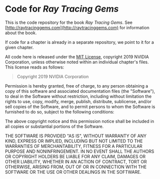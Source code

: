 # Code for _Ray Tracing Gems_

This is the code repository for the book _Ray Tracing Gems_. See [http://raytracinggems.com](http://raytracinggems.com) for information about the book.

If code for a chapter is already in a separate repository, we point to it for a given chapter.

All code here is released under the [MIT License](https://opensource.org/licenses/MIT), copyright 2019 NVIDIA Corporation, unless otherwise noted within an individual chapter's files. This license reads as follows:

>Copyright 2019 NVIDIA Corporation
>
Permission is hereby granted, free of charge, to any person obtaining a copy of this software and associated documentation files (the "Software"), to deal in the Software without restriction, including without limitation the rights to use, copy, modify, merge, publish, distribute, sublicense, and/or sell copies of the Software, and to permit persons to whom the Software is furnished to do so, subject to the following conditions:
>
The above copyright notice and this permission notice shall be included in all copies or substantial portions of the Software.
>
THE SOFTWARE IS PROVIDED "AS IS", WITHOUT WARRANTY OF ANY KIND, EXPRESS OR IMPLIED, INCLUDING BUT NOT LIMITED TO THE WARRANTIES OF MERCHANTABILITY, FITNESS FOR A PARTICULAR PURPOSE AND NONINFRINGEMENT. IN NO EVENT SHALL THE AUTHORS OR COPYRIGHT HOLDERS BE LIABLE FOR ANY CLAIM, DAMAGES OR OTHER LIABILITY, WHETHER IN AN ACTION OF CONTRACT, TORT OR OTHERWISE, ARISING FROM, OUT OF OR IN CONNECTION WITH THE SOFTWARE OR THE USE OR OTHER DEALINGS IN THE SOFTWARE.

